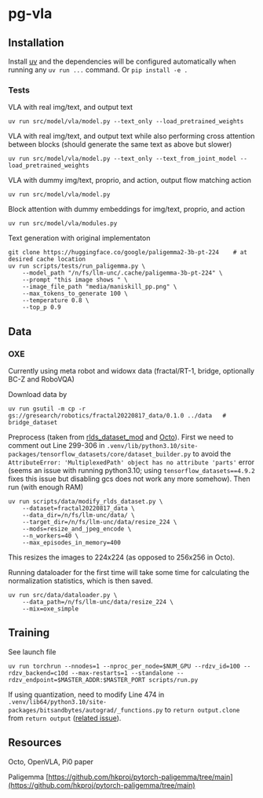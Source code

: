 # pg-vla

## Installation
Install [uv](https://docs.astral.sh/uv/getting-started/installation/) and the dependencies will be configured automatically when running any `uv run ...` command. Or `pip install -e .`

### Tests
VLA with real img/text, and output text
```console
uv run src/model/vla/model.py --text_only --load_pretrained_weights
```

VLA with real img/text, and output text while also performing cross attention between blocks (should generate the same text as above but slower)
```console
uv run src/model/vla/model.py --text_only --text_from_joint_model --load_pretrained_weights
```

VLA with dummy img/text, proprio, and action, output flow matching action
```console
uv run src/model/vla/model.py
```

Block attention with dummy embeddings for img/text, proprio, and action
```console
uv run src/model/vla/modules.py
```

Text generation with original implementaton
```console
git clone https://huggingface.co/google/paligemma2-3b-pt-224    # at desired cache location
uv run scripts/tests/run_paligemma.py \
    --model_path "/n/fs/llm-unc/.cache/paligemma-3b-pt-224" \
    --prompt "this image shows " \
    --image_file_path "media/maniskill_pp.png" \
    --max_tokens_to_generate 100 \
    --temperature 0.8 \
    --top_p 0.9
```

## Data

### OXE
Currently using meta robot and widowx data (fractal/RT-1, bridge, optionally BC-Z and RoboVQA)

Download data by
```console
uv run gsutil -m cp -r gs://gresearch/robotics/fractal20220817_data/0.1.0 ../data   # bridge_dataset
```

Preprocess (taken from [rlds_dataset_mod](https://github.com/kpertsch/rlds_dataset_mod/tree/main) and [Octo](https://github.com/kpertsch/rlds_dataset_mod/blob/main/prepare_open_x.sh)). First we need to comment out Line 299-306 in `.venv/lib/python3.10/site-packages/tensorflow_datasets/core/dataset_builder.py` to avoid the `AttributeError: 'MultiplexedPath' object has no attribute 'parts'` error (seems an issue with running python3.10; using `tensorflow_datasets==4.9.2` fixes this issue but disabling gcs does not work any more somehow). Then run (with enough RAM)
```console
uv run scripts/data/modify_rlds_dataset.py \
    --dataset=fractal20220817_data \
    --data_dir=/n/fs/llm-unc/data/ \
    --target_dir=/n/fs/llm-unc/data/resize_224 \
    --mods=resize_and_jpeg_encode \
    --n_workers=40 \
    --max_episodes_in_memory=400
```
This resizes the images to 224x224 (as opposed to 256x256 in Octo).

Running dataloader for the first time will take some time for calculating the normalization statistics, which is then saved.
```console
uv run src/data/dataloader.py \
    --data_path=/n/fs/llm-unc/data/resize_224 \
    --mix=oxe_simple
```

## Training

See launch file
```console
uv run torchrun --nnodes=1 --nproc_per_node=$NUM_GPU --rdzv_id=100 --rdzv_backend=c10d --max-restarts=1 --standalone --rdzv_endpoint=$MASTER_ADDR:$MASTER_PORT scripts/run.py
```

If using quantization, need to modify Line 474 in `.venv/lib64/python3.10/site-packages/bitsandbytes/autograd/_functions.py` to `return output.clone` from `return output` ([related issue](https://github.com/bitsandbytes-foundation/bitsandbytes/issues/736)).


## Resources

Octo, OpenVLA, Pi0 paper

Paligemma [https://github.com/hkproj/pytorch-paligemma/tree/main](https://github.com/hkproj/pytorch-paligemma/tree/main)
